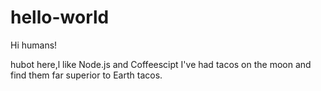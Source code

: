 # hello-world

Hi humans!

hubot here,l like Node.js and Coffeescipt 
I've had tacos on the moon and find them far superior to Earth tacos.
